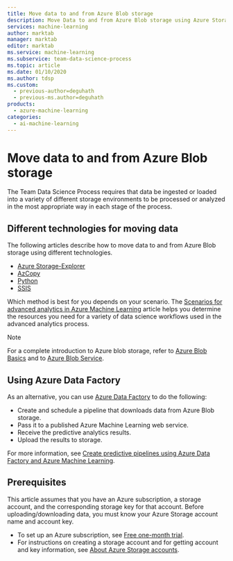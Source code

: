 ```yaml
---
title: Move data to and from Azure Blob storage 
description: Move Data to and from Azure Blob storage using Azure Storage Explorer, AzCopy, Python, and SSIS.
services: machine-learning
author: marktab
manager: marktab
editor: marktab
ms.service: machine-learning
ms.subservice: team-data-science-process
ms.topic: article
ms.date: 01/10/2020
ms.author: tdsp
ms.custom:
  - previous-author=deguhath
  - previous-ms.author=deguhath
products:
  - azure-machine-learning
categories:
  - ai-machine-learning
---
```

# Move data to and from Azure Blob storage

The Team Data Science Process requires that data be ingested or loaded into a variety of different storage environments to be processed or analyzed in the most appropriate way in each stage of the process.

## Different technologies for moving data

The following articles describe how to move data to and from Azure Blob storage using different technologies.

* [Azure Storage-Explorer](move-data-to-azure-blob-using-azure-storage-explorer.md)
* [AzCopy](/azure/storage/common/storage-use-azcopy-v10)
* [Python](/azure/storage/blobs/storage-quickstart-blobs-python)
* [SSIS](move-data-to-azure-blob-using-ssis.md)

Which method is best for you depends on your scenario. The [Scenarios for advanced analytics in Azure Machine Learning](plan-sample-scenarios.md) article helps you determine the resources you need for a variety of data science workflows used in the advanced analytics process.

> [!NOTE]
> For a complete introduction to Azure blob storage, refer to [Azure Blob Basics](/azure/storage/blobs/storage-quickstart-blobs-dotnet) and to [Azure Blob Service](/rest/api/storageservices/Blob-Service-Concepts).
>
>

## Using Azure Data Factory

As an alternative, you can use [Azure Data Factory](https://azure.microsoft.com/services/data-factory/) to do the following:

* Create and schedule a pipeline that downloads data from Azure Blob storage.
* Pass it to a published Azure Machine Learning web service.
* Receive the predictive analytics results.
* Upload the results to storage.

For more information, see [Create predictive pipelines using Azure Data Factory and Azure Machine Learning](/azure/data-factory/transform-data-using-machine-learning).

## Prerequisites
This article assumes that you have an Azure subscription, a storage account, and the corresponding storage key for that account. Before uploading/downloading data, you must know your Azure Storage account name and account key.

* To set up an Azure subscription, see [Free one-month trial](https://azure.microsoft.com/pricing/free-trial/).
* For instructions on creating a storage account and for getting account and key information, see [About Azure Storage accounts](/azure/storage/common/storage-account-create).
